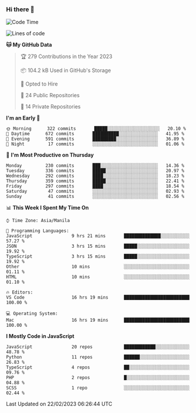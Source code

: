### Hi there 👋

<!--START_SECTION:waka-->
![Code Time](http://img.shields.io/badge/Code%20Time-98%20hrs%2011%20mins-blue)

![Lines of code](https://img.shields.io/badge/From%20Hello%20World%20I%27ve%20Written-8%20Million%20lines%20of%20code-blue)

**🐱 My GitHub Data** 

> 🏆 279 Contributions in the Year 2023
 > 
> 📦 104.2 kB Used in GitHub's Storage 
 > 
> 💼 Opted to Hire
 > 
> 📜 24 Public Repositories 
 > 
> 🔑 14 Private Repositories  
 > 
**I'm an Early 🐤** 

```text
🌞 Morning      322 commits       █████░░░░░░░░░░░░░░░░░░░░   20.10 % 
🌆 Daytime      672 commits       ██████████░░░░░░░░░░░░░░░   41.95 % 
🌃 Evening      591 commits       █████████░░░░░░░░░░░░░░░░   36.89 % 
🌙 Night         17 commits       ░░░░░░░░░░░░░░░░░░░░░░░░░   01.06 % 

```
📅 **I'm Most Productive on Thursday** 

```text
Monday         230 commits       ███░░░░░░░░░░░░░░░░░░░░░░   14.36 % 
Tuesday        336 commits       █████░░░░░░░░░░░░░░░░░░░░   20.97 % 
Wednesday      292 commits       ████░░░░░░░░░░░░░░░░░░░░░   18.23 % 
Thursday       359 commits       █████░░░░░░░░░░░░░░░░░░░░   22.41 % 
Friday         297 commits       ████░░░░░░░░░░░░░░░░░░░░░   18.54 % 
Saturday        47 commits       ░░░░░░░░░░░░░░░░░░░░░░░░░   02.93 % 
Sunday          41 commits       ░░░░░░░░░░░░░░░░░░░░░░░░░   02.56 % 

```


📊 **This Week I Spent My Time On** 

```text
⌚︎ Time Zone: Asia/Manila

💬 Programming Languages: 
JavaScript               9 hrs 21 mins       ██████████████░░░░░░░░░░░   57.27 % 
JSON                     3 hrs 15 mins       █████░░░░░░░░░░░░░░░░░░░░   19.92 % 
TypeScript               3 hrs 15 mins       █████░░░░░░░░░░░░░░░░░░░░   19.92 % 
Other                    10 mins             ░░░░░░░░░░░░░░░░░░░░░░░░░   01.11 % 
HTML                     10 mins             ░░░░░░░░░░░░░░░░░░░░░░░░░   01.10 % 

🔥 Editors: 
VS Code                  16 hrs 19 mins      █████████████████████████   100.00 % 

💻 Operating System: 
Mac                      16 hrs 19 mins      █████████████████████████   100.00 % 

```

**I Mostly Code in JavaScript** 

```text
JavaScript               20 repos            ████████████░░░░░░░░░░░░░   48.78 % 
Python                   11 repos            ██████░░░░░░░░░░░░░░░░░░░   26.83 % 
TypeScript               4 repos             ██░░░░░░░░░░░░░░░░░░░░░░░   09.76 % 
PHP                      2 repos             █░░░░░░░░░░░░░░░░░░░░░░░░   04.88 % 
SCSS                     1 repo              ░░░░░░░░░░░░░░░░░░░░░░░░░   02.44 % 

```



 Last Updated on 22/02/2023 06:26:44 UTC
<!--END_SECTION:waka-->
